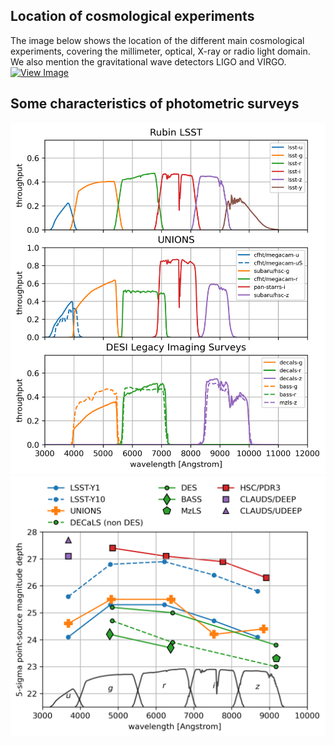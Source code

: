 ## Location of cosmological experiments
The image below shows the location of the different main cosmological experiments, covering the millimeter, optical, X-ray or radio light domain. We also mention the gravitational wave detectors LIGO and VIRGO.
[![View Image](https://raw.githubusercontent.com/payerne/payerne.github.io/main/docs/images/cosmo_experiment_map.png)](https://example.com)

## Some characteristics of photometric surveys

[![View Image](https://raw.githubusercontent.com/payerne/payerne.github.io/main/docs/images/response_curves-5.png)](https://example.com)
[![View Image](https://raw.githubusercontent.com/payerne/payerne.github.io/main/docs/images/magnitude_depth-7.png)](https://example.com)

